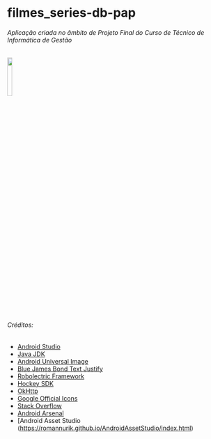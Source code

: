 # filmes_series-db-pap
###### Aplicação criada no âmbito de Projeto Final do Curso de Técnico de Informática de Gestão

<img src="http://i.imgur.com/bOuAeZE.png" width="15%"></img>

###### Créditos:
- [Android Studio](https://developer.android.com/studio/index.html)
- [Java JDK](http://www.oracle.com/technetwork/java/javase/downloads/index.html)
- [Android Universal Image ](https://github.com/nostra13/Android-Universal-Image-Loader)
- [Blue James Bond Text Justify ](https://github.com/bluejamesbond/TextJustify-Android)
- [Robolectric Framework ](http://robolectric.org)
- [Hockey SDK ](https://www.hockeyapp.net/feature)
- [OkHttp](https://developer.android.com/studio/index.html)
- [Google Official Icons](https://design.google.com/icons)
- [Stack Overflow](https://stackoverflow.com)
- [Android Arsenal](https://android-arsenal.com)
- [Android Asset Studio (https://romannurik.github.io/AndroidAssetStudio/index.html)
